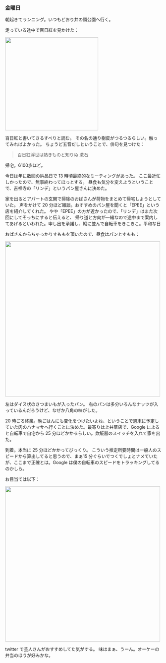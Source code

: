 ### 金曜日

朝起きてランニング。いつもどおり井の頭公園へ行く。

走っている途中で百日紅を見かけた：

<img src="https://i.imgur.com/j0cRWaL.jpg" width="300">

百日紅と書いてさるすべりと読む。
その名の通り樹皮がつるつるらしい。触ってみればよかった。
ちょうど五音だしということで、俳句を見つけた：

> 百日紅浮世は熱きものと知りぬ 漱石

帰宅。6100歩ほど。

今日は年に数回の納品日で 13 時頃最終的なミーティングがあった。
ここ最近忙しかったので、無事終わってほっとする。
昼食も気分を変えようということで、吉祥寺の「リンデ」というパン屋さんに決めた。

家を出るとアパートの玄関で掃除のおばさんが荷物をまとめて帰宅しようとしていた。
声をかけて 20 分ほど雑談。おすすめのパン屋を聞くと「EPEE」という店を紹介してくれた。
やや「EPEE」の方が近かったので、「リンデ」はまた次回にしてそっちにすると伝えると、
帰り道と方向が一緒なので途中まで案内してあげるといわれた。申し出を承諾し、縦に並んで自転車をきこきこ。平和な日

おばさんからちゃっかりすももを頂いたので、昼食はパンとすもも：

<img src="https://i.imgur.com/pG2YV58.jpg" width="500">

左はダイス状のさつまいもが入ったパン。
右のパンは多分いろんなナッツが入っているんだろうけど、なぜか八角の味がした。

20 時ごろ終業。晩ごはんにも変化をつけたいよね、ということで週末に予定していた肉のハナマサへ行くことに決めた。最寄りは上井草店で、Google によると自転車で自宅から 25 分ほどかかるらしい。炊飯器のスイッチを入れて家を出た。

到着。本当に 25 分ほどかかってびっくり。
こういう推定所要時間は一般人のスピードから算出してると思うので、まぁ15 分ぐらいでつくでしょとナメていたが、ここまで正確とは。Google は僕の自転車のスピードをトラッキングしてるのかしら。

お目当ては以下：

<img src="https://i.imgur.com/i6kBzVw.jpg" width="500">

twitter で芸人さんがおすすめしてた気がする。
味はまぁ、うーん。オーケーの弁当のほうが好みかな。